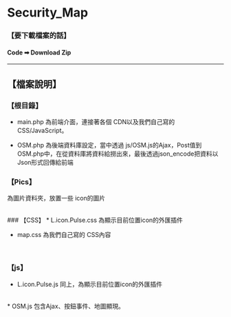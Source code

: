 # Security_Map

### 【要下載檔案的話】
#### Code ➡ Download Zip 
---

## 【檔案說明】
### 【根目錄】
* main.php
為前端介面，連接著各個 CDN以及我們自己寫的 CSS/JavaScript。

* OSM.php
為後端資料庫設定，當中透過 js/OSM.js的Ajax，Post值到OSM.php中，在從資料庫將資料給撈出來，最後透過json_encode把資料以Json形式回傳給前端

### 【Pics】
為圖片資料夾，放置一些 icon的圖片

<br>
### 【CSS】
* L.icon.Pulse.css
為顯示目前位置icon的外匯插件

* map.css
為我們自己寫的 CSS內容
<br>

### 【js】
* L.icon.Pulse.js
同上，為顯示目前位置icon的外匯插件
<br>
* OSM.js
包含Ajax、按鈕事件、地圖顯現。
